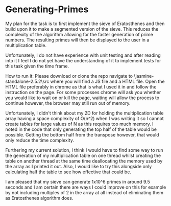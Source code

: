 # Generating-Primes

My plan for the task is to first implement the sieve of Eratosthenes and then build upon it to make a segmented version of the sieve. This reduces the complexity of the algorithm allowing for the faster generation of prime numbers. The resulting primes will then be displayed to the user in a multiplication table.

Unfortunately, I do not have experience with unit testing and after reading into it I feel I do not yet have the understanding of it to implement tests for this task given the time frame.

How to run it: Please download or clone the repo navigate to \jasmine-standalone-2.5.2\src where you will find a JS file and a HTML file. Open the HTML file preferably in chrome as that is what I used it in and follow the instruction on the page. For some processes chrome will ask you whether you would like to wait on or kill the page, waiting will allow the process to continue however, the browser may still run out of memory.

Unfortunately, I didn't think about my 2D for holding the multiplication table array having a space complexity of O(n^2) when I was writing it so I cannot create tables for large values of N as this requires too much memory. I noted in the code that only generating the top half of the table would be possible. Getting the bottom half from the transpose however, that would only reduce the time complexity.

Furthering my current solution, I think I would have to find some way to run the generation of my multiplication table on one thread whilst creating the table on another thread at the same time deallocating the memory used by the array as I printed it out. Also, I would like to try this alongside only calculating half the table to see how effective that could be.

I am pleased that my sieve can generate 1x10^6 primes in around 9.5 seconds and I am certain there are ways I could improve on this for example by not including multiples of 2 in the array at all instead of eliminating them as Eratosthenes algorithm does.




